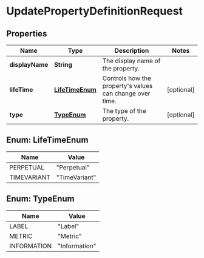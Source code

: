 

# UpdatePropertyDefinitionRequest

## Properties

Name | Type | Description | Notes
------------ | ------------- | ------------- | -------------
**displayName** | **String** | The display name of the property. | 
**lifeTime** | [**LifeTimeEnum**](#LifeTimeEnum) | Controls how the property&#39;s values can change over time. |  [optional]
**type** | [**TypeEnum**](#TypeEnum) | The type of the property. |  [optional]



## Enum: LifeTimeEnum

Name | Value
---- | -----
PERPETUAL | &quot;Perpetual&quot;
TIMEVARIANT | &quot;TimeVariant&quot;



## Enum: TypeEnum

Name | Value
---- | -----
LABEL | &quot;Label&quot;
METRIC | &quot;Metric&quot;
INFORMATION | &quot;Information&quot;



